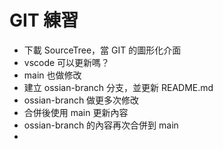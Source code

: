 # GIT 練習

- 下載 SourceTree，當 GIT 的圖形化介面
- vscode 可以更新嗎？
- main 也做修改
- 建立 ossian-branch 分支，並更新 README.md
- ossian-branch 做更多次修改
- 合併後使用 main 更新內容
- ossian-branch 的內容再次合併到 main
- 